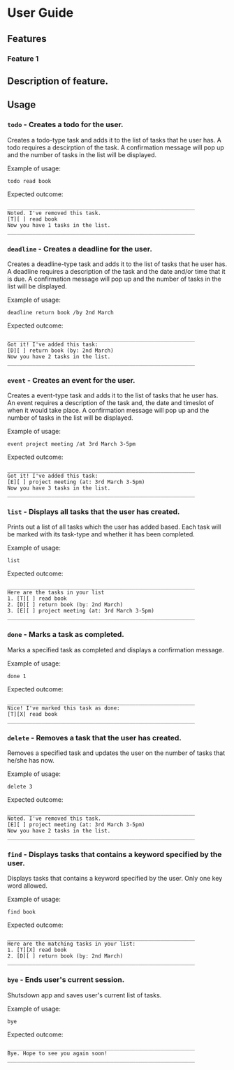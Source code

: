 # User Guide

## Features 

###  Feature 1
Description of feature.
---
## Usage

### `todo` - Creates a todo for the user.

Creates a todo-type task and adds it to the list of tasks that he user has. A todo requires a descirption of the task. A confirmation message will pop up and the number of tasks in the list will be displayed.

Example of usage: 

```
todo read book
```

Expected outcome:

```
____________________________________________________________
Noted. I've removed this task.
[T][ ] read book
Now you have 1 tasks in the list.
____________________________________________________________
```
### `deadline` - Creates a deadline for the user.

Creates a deadline-type task and adds it to the list of tasks that he user has. A deadline requires a description of the task and the date and/or time that it is due.  A confirmation message will pop up and the number of tasks in the list will be displayed.

Example of usage: 

```
deadline return book /by 2nd March
```

Expected outcome:

```
____________________________________________________________
Got it! I've added this task:
[D][ ] return book (by: 2nd March)
Now you have 2 tasks in the list.
____________________________________________________________
```
### `event` - Creates an event for the user.

Creates a event-type task and adds it to the list of tasks that he user has. An event requires a description of the task and, the date and timeslot of when it would take place. A confirmation message will pop up and the number of tasks in the list will be displayed.

Example of usage: 

```
event project meeting /at 3rd March 3-5pm
```

Expected outcome:

```
____________________________________________________________
Got it! I've added this task:
[E][ ] project meeting (at: 3rd March 3-5pm)
Now you have 3 tasks in the list.
____________________________________________________________
```
### `list` - Displays all tasks that the user has created.

Prints out a list of all tasks which the user has added based. Each task will be marked with its task-type and whether it has been completed.

Example of usage: 

```
list
```

Expected outcome:

```
____________________________________________________________
Here are the tasks in your list
1. [T][ ] read book
2. [D][ ] return book (by: 2nd March)
3. [E][ ] project meeting (at: 3rd March 3-5pm)
____________________________________________________________
```
### `done` - Marks a task as completed.

Marks a specified task as completed and displays a confirmation message.

Example of usage: 

```
done 1
```

Expected outcome:

```
____________________________________________________________
Nice! I've marked this task as done:
[T][X] read book
____________________________________________________________
```
### `delete` - Removes a task that the user has created.

Removes a specified task and updates the user on the number of tasks that he/she has now.

Example of usage: 

```
delete 3
```

Expected outcome:

```
____________________________________________________________
Noted. I've removed this task.
[E][ ] project meeting (at: 3rd March 3-5pm)
Now you have 2 tasks in the list.
____________________________________________________________
```
### `find` - Displays tasks that contains a keyword specified by the user.

Displays tasks that contains a keyword specified by the user. Only one key word allowed.

Example of usage: 

```
find book
```

Expected outcome:

```
____________________________________________________________
Here are the matching tasks in your list:
1. [T][X] read book
2. [D][ ] return book (by: 2nd March)
____________________________________________________________
```
### `bye` - Ends user's current session.

Shutsdown app and saves user's current list of tasks.

Example of usage: 

```
bye
```

Expected outcome:

```
____________________________________________________________
Bye. Hope to see you again soon!
____________________________________________________________
```

